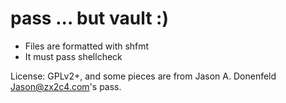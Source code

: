 # pass ... but vault :)

* Files are formatted with shfmt
* It must pass shellcheck

License: GPLv2+, and some pieces are from Jason A. Donenfeld <Jason@zx2c4.com>'s pass.

